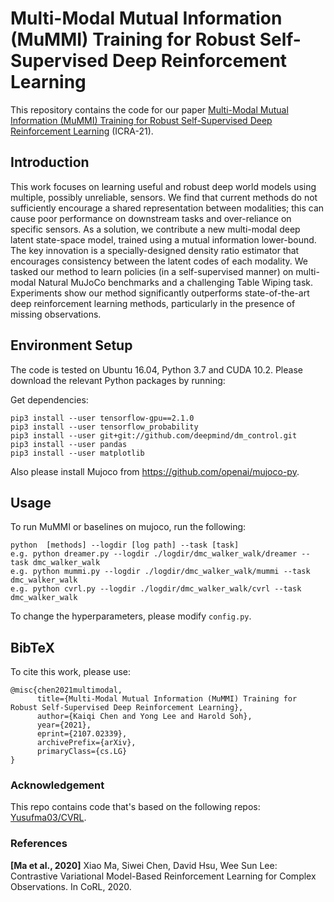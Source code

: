 # Multi-Modal Mutual Information (MuMMI) Training for Robust Self-Supervised Deep Reinforcement Learning
This repository contains the code for our paper [Multi-Modal Mutual Information (MuMMI) Training for Robust Self-Supervised Deep Reinforcement Learning](https://arxiv.org/abs/2107.02339) (ICRA-21).

## Introduction

This work focuses on learning useful and robust deep world models using multiple, possibly unreliable, sensors. We find that current methods do not sufficiently encourage a shared representation between modalities; this can cause poor performance on downstream tasks and over-reliance on specific sensors. As a solution, we contribute a new multi-modal deep latent state-space model, trained using a mutual information lower-bound. The key innovation is a specially-designed density ratio estimator that encourages consistency between the latent codes of each modality. We tasked our method to learn policies (in a self-supervised manner) on multi-modal Natural MuJoCo benchmarks and a challenging Table Wiping task. Experiments show our method significantly outperforms state-of-the-art deep reinforcement learning methods, particularly in the presence of missing observations.

<!-- <img align="center" alt="Extended Tactile Sensing" src="https://github.com/clear-nus/ext-sense/blob/main/misc/tactile_extended.jpg?raw=true" width="710" height="435" /> -->

## Environment Setup 

The code is tested on Ubuntu 16.04, Python 3.7 and CUDA 10.2. Please download the relevant Python packages by running:

Get dependencies:

```
pip3 install --user tensorflow-gpu==2.1.0
pip3 install --user tensorflow_probability
pip3 install --user git+git://github.com/deepmind/dm_control.git
pip3 install --user pandas
pip3 install --user matplotlib
```

Also please install Mujoco from https://github.com/openai/mujoco-py.

## Usage

To run MuMMI or baselines on mujoco, run the following:
```
python  [methods] --logdir [log path] --task [task]
e.g. python dreamer.py --logdir ./logdir/dmc_walker_walk/dreamer --task dmc_walker_walk
e.g. python mummi.py --logdir ./logdir/dmc_walker_walk/mummi --task dmc_walker_walk
e.g. python cvrl.py --logdir ./logdir/dmc_walker_walk/cvrl --task dmc_walker_walk
```

To change the hyperparameters, please modify ```config.py```.

## BibTeX

To cite this work, please use:

```
@misc{chen2021multimodal,
      title={Multi-Modal Mutual Information (MuMMI) Training for Robust Self-Supervised Deep Reinforcement Learning}, 
      author={Kaiqi Chen and Yong Lee and Harold Soh},
      year={2021},
      eprint={2107.02339},
      archivePrefix={arXiv},
      primaryClass={cs.LG}
}
```

### Acknowledgement 

This repo contains code that's based on the following repos: [Yusufma03/CVRL](https://github.com/Yusufma03/CVRL).

### References
**[Ma et al., 2020]** Xiao Ma, Siwei Chen, David Hsu, Wee Sun Lee: Contrastive Variational Model-Based Reinforcement Learning for Complex Observations. In CoRL, 2020.    
